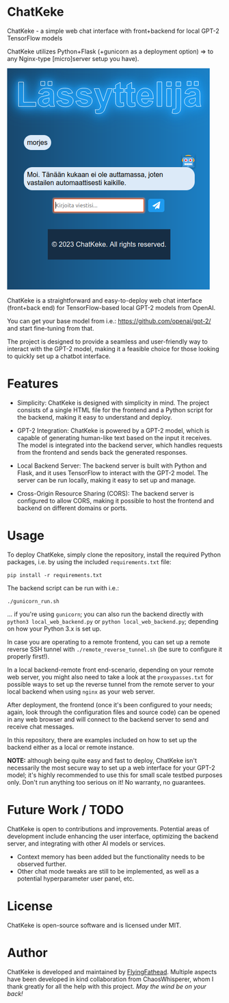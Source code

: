 # ChatKeke

ChatKeke - a simple web chat interface with front+backend for local GPT-2 TensorFlow models

ChatKeke utilizes Python+Flask (+gunicorn as a deployment option) => to any Nginx-type [micro]server setup you have).

![ChatKeke screenshot](https://github.com/FlyingFathead/ChatKeke/blob/main/chatkeke.png)

ChatKeke is a straightforward and easy-to-deploy web chat interface (front+back end) for TensorFlow-based local GPT-2 models from OpenAI.

You can get your base model from i.e.: https://github.com/openai/gpt-2/ and start fine-tuning from that.

The project is designed to provide a seamless and user-friendly way to interact with the GPT-2 model, making it a feasible choice for those looking to quickly set up a chatbot interface.

# Features

- Simplicity: ChatKeke is designed with simplicity in mind. The project consists of a single HTML file for the frontend and a Python script for the backend, making it easy to understand and deploy.

- GPT-2 Integration: ChatKeke is powered by a GPT-2 model, which is capable of generating human-like text based on the input it receives. The model is integrated into the backend server, which handles requests from the frontend and sends back the generated responses.

- Local Backend Server: The backend server is built with Python and Flask, and it uses TensorFlow to interact with the GPT-2 model. The server can be run locally, making it easy to set up and manage.

- Cross-Origin Resource Sharing (CORS): The backend server is configured to allow CORS, making it possible to host the frontend and backend on different domains or ports.

# Usage

To deploy ChatKeke, simply clone the repository, install the required Python packages, i.e. by using the included `requirements.txt` file:

```
pip install -r requirements.txt
```

The backend script can be run with i.e.:

```
./gunicorn_run.sh
```

... if you're using `gunicorn`; you can also run the backend directly with `python3 local_web_backend.py` or `python local_web_backend.py`; depending on how your Python 3.x is set up.

In case you are operating to a remote frontend, you can set up a remote reverse SSH tunnel with `./remote_reverse_tunnel.sh` (be sure to configure it properly first!).

In a local backend-remote front end-scenario, depending on your remote web server, you might also need to take a look at the `proxypasses.txt` for possible ways to set up the reverse tunnel from the remote server to your local backend when using `nginx` as your web server.

After deployment, the frontend (once it's been configured to your needs; again, look through the configuration files and source code) can be opened in any web browser and will connect to the backend server to send and receive chat messages. 

In this repository, there are examples included on how to set up the backend either as a local or remote instance.

**NOTE:** although being quite easy and fast to deploy, ChatKeke isn't necessarily the most secure way to set up a web interface for your GPT-2 model; it's highly recommended to use this for small scale testbed purposes only. Don't run anything too serious on it! No warranty, no guarantees.

# Future Work / TODO

ChatKeke is open to contributions and improvements. Potential areas of development include enhancing the user interface, optimizing the backend server, and integrating with other AI models or services.

- Context memory has been added but the functionality needs to be observed further.
- Other chat mode tweaks are still to be implemented, as well as a potential hyperparameter user panel, etc.

# License

ChatKeke is open-source software and is licensed under MIT.

# Author

ChatKeke is developed and maintained by [FlyingFathead](https://github.com/FlyingFathead). Multiple aspects have been developed in kind collaboration from ChaosWhisperer, whom I thank greatly for all the help with this project. _May the wind be on your back!_
